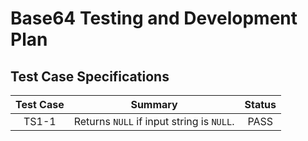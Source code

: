 # Base64 Testing and Development Plan
## Test Case Specifications

| Test Case | Summary | Status |
| :-------: | :-----: | :----: |
| TS1-1 | Returns `NULL` if input string is `NULL`. | PASS |
